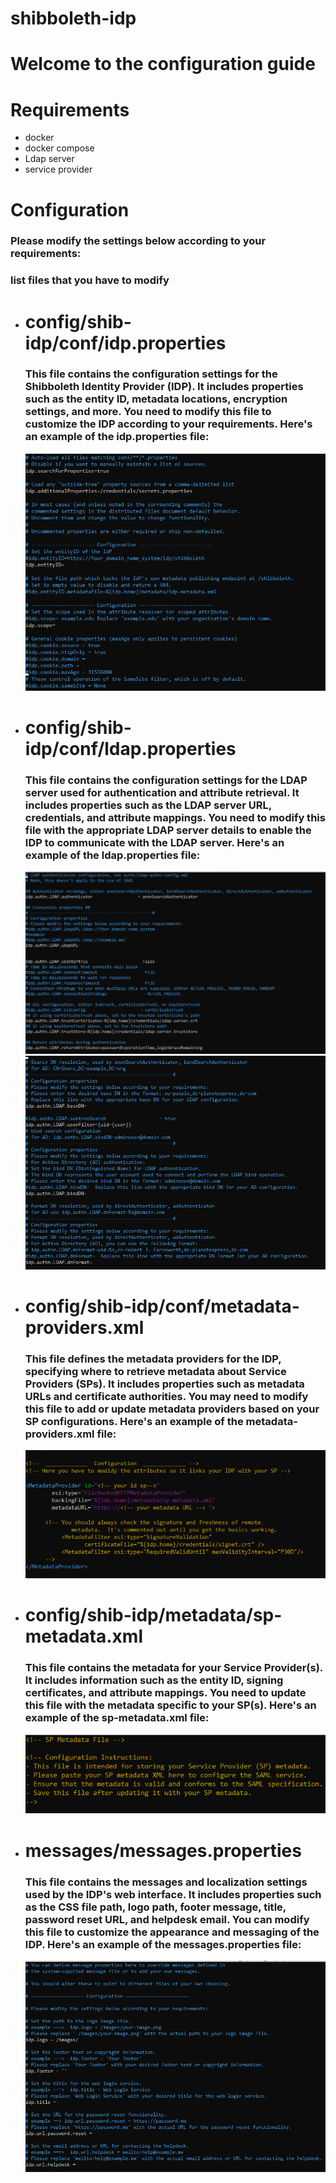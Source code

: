 <h1>shibboleth-idp</h1>
<h1>Welcome to the configuration guide</h1>
 <h1>Requirements</h1>
 <ul>
   <li>docker</li>
   <li>docker compose</li>
   <li>Ldap server</li>
   <li>service provider</li>
 </ul>

<h1>Configuration</h1>
<h3>Please modify the settings below according to your requirements: </h3>
<h3>list files that you have to modify </h3>

<ul>
  <li><h1> config/shib-idp/conf/idp.properties </h1></li>
  <h3> This file contains the configuration settings for the Shibboleth Identity Provider (IDP). It includes properties such as the entity ID, metadata locations, encryption settings, and more. You need to modify this file to customize the IDP according to your requirements. Here's an example of the idp.properties file:  </h3>
  <img src="./images/idp-properties.png">
  <li> <h1>config/shib-idp/conf/ldap.properties </h1></li>
 <h3> This file contains the configuration settings for the LDAP server used for authentication and attribute retrieval. It includes properties such as the LDAP server URL, credentials, and attribute mappings. You need to modify this file with the appropriate LDAP server details to enable the IDP to communicate with the LDAP server. Here's an example of the ldap.properties file:  </h3>
  <img src="./images/ldap-pro.png">
   <img src="./images/ldap-pro-2.png">  
  <li> <h1> config/shib-idp/conf/metadata-providers.xml </h1></li>
 <h3> This file defines the metadata providers for the IDP, specifying where to retrieve metadata about Service Providers (SPs). It includes properties such as metadata URLs and certificate authorities. You may need to modify this file to add or update metadata providers based on your SP configurations. Here's an example of the metadata-providers.xml file:  </h3>
  <img src="./images/metadata-providers.png">
  <li> <h1> config/shib-idp/metadata/sp-metadata.xml </h1></li>
 <h3> This file contains the metadata for your Service Provider(s). It includes information such as the entity ID, signing certificates, and attribute mappings. You need to update this file with the metadata specific to your SP(s). Here's an example of the sp-metadata.xml file:  </h3>
  <img src="./images/sp-metadata.png">
  <li> <h1> messages/messages.properties </h1> </li>
 <h3> This file contains the messages and localization settings used by the IDP's web interface. It includes properties such as the CSS file path, logo path, footer message, title, password reset URL, and helpdesk email. You can modify this file to customize the appearance and messaging of the IDP. Here's an example of the messages.properties file:  </h3>
 <img src="./images/template.png">
</ul>
